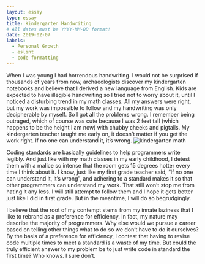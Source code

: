 ```yaml
---
layout: essay
type: essay
title: Kindergarten Handwriting
# All dates must be YYYY-MM-DD format!
date: 2019-02-07
labels:
  - Personal Growth
  - eslint
  - code formatting
---	
```

When I was young I had horrendous handwriting. I would not be surprised if thousands of years from now, archaeologists discover my kindergarten notebooks and believe that I derived a new language from English. Kids are expected to have illegible handwriting so I tried not to worry about it, until I noticed a disturbing trend in my math classes. All my answers were right, but my work was impossible to follow and my handwriting was only decipherable by myself. So I got all the problems wrong. I remember being outraged, which of course was cute because I was 2 feet tall (which happens to be the height I am now) with chubby cheeks and pigtails. My kindergarten teacher taught me early on, it doesn't matter if you get the work right. If no one can understand it, it’s wrong.
![kindergarten math](https://qauchida.github.io/images/math.jpg) 

Coding standards are basically guidelines to help programmers write legibly. And just like with my math classes in my early childhood, I detest them with a malice so intense that the room gets 15 degrees hotter every time I think about it. I know, just like my first grade teacher said, “If no one can understand it, it’s wrong”, and adhering to a standard makes it so that other programmers can understand my work. That still won’t stop me from hating it any less. I will still attempt to follow them and I hope it gets better just like I did in first grade. But in the meantime, I will do so begrudgingly. 

I believe that the root of my contempt stems from my innate laziness that I like to rebrand as a preference for efficiency. In fact, my nature may describe the majority of programmers. Why else would we pursue a career based on telling other things what to do so we don’t have to do it ourselves? By the basis of a preference for efficiency, I contest that having to revise code multiple times to meet a standard is a waste of my time. But could the truly efficient answer to my problem be to just write code in standard the first time? Who knows. I sure don’t.

